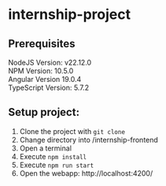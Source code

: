 # internship-project

## Prerequisites
NodeJS Version: v22.12.0  <br />
NPM Version: 10.5.0  <br />
Angular Version 19.0.4  <br />
TypeScript Version: 5.7.2  <br />

## Setup project: 

1. Clone the project with
``` git clone ```
3. Change directory into /internship-frontend
4. Open a terminal
5. Execute
``` npm install ```
6. Execute
``` npm run start ```
7. Open the webapp: http://localhost:4200/
